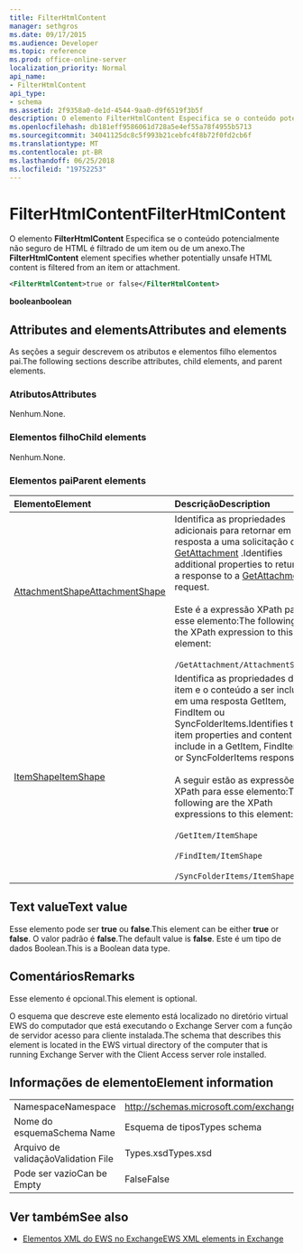 ```yaml
---
title: FilterHtmlContent
manager: sethgros
ms.date: 09/17/2015
ms.audience: Developer
ms.topic: reference
ms.prod: office-online-server
localization_priority: Normal
api_name:
- FilterHtmlContent
api_type:
- schema
ms.assetid: 2f9358a0-de1d-4544-9aa0-d9f6519f3b5f
description: O elemento FilterHtmlContent Especifica se o conteúdo potencialmente não seguro de HTML é filtrado de um item ou de um anexo.
ms.openlocfilehash: db181eff9586061d728a5e4ef55a78f4955b5713
ms.sourcegitcommit: 34041125dc8c5f993b21cebfc4f8b72f0fd2cb6f
ms.translationtype: MT
ms.contentlocale: pt-BR
ms.lasthandoff: 06/25/2018
ms.locfileid: "19752253"
---
```

# <a name="filterhtmlcontent"></a><span data-ttu-id="7b417-103">FilterHtmlContent</span><span class="sxs-lookup"><span data-stu-id="7b417-103">FilterHtmlContent</span></span>

<span data-ttu-id="7b417-104">O elemento **FilterHtmlContent** Especifica se o conteúdo potencialmente não seguro de HTML é filtrado de um item ou de um anexo.</span><span class="sxs-lookup"><span data-stu-id="7b417-104">The **FilterHtmlContent** element specifies whether potentially unsafe HTML content is filtered from an item or attachment.</span></span> 
  
```xml
<FilterHtmlContent>true or false</FilterHtmlContent>
```

 <span data-ttu-id="7b417-105">**boolean**</span><span class="sxs-lookup"><span data-stu-id="7b417-105">**boolean**</span></span>
## <a name="attributes-and-elements"></a><span data-ttu-id="7b417-106">Attributes and elements</span><span class="sxs-lookup"><span data-stu-id="7b417-106">Attributes and elements</span></span>

<span data-ttu-id="7b417-107">As seções a seguir descrevem os atributos e elementos filho elementos pai.</span><span class="sxs-lookup"><span data-stu-id="7b417-107">The following sections describe attributes, child elements, and parent elements.</span></span>
  
### <a name="attributes"></a><span data-ttu-id="7b417-108">Atributos</span><span class="sxs-lookup"><span data-stu-id="7b417-108">Attributes</span></span>

<span data-ttu-id="7b417-109">Nenhum.</span><span class="sxs-lookup"><span data-stu-id="7b417-109">None.</span></span>
  
### <a name="child-elements"></a><span data-ttu-id="7b417-110">Elementos filho</span><span class="sxs-lookup"><span data-stu-id="7b417-110">Child elements</span></span>

<span data-ttu-id="7b417-111">Nenhum.</span><span class="sxs-lookup"><span data-stu-id="7b417-111">None.</span></span>
  
### <a name="parent-elements"></a><span data-ttu-id="7b417-112">Elementos pai</span><span class="sxs-lookup"><span data-stu-id="7b417-112">Parent elements</span></span>

|<span data-ttu-id="7b417-113">**Elemento**</span><span class="sxs-lookup"><span data-stu-id="7b417-113">**Element**</span></span>|<span data-ttu-id="7b417-114">**Descrição**</span><span class="sxs-lookup"><span data-stu-id="7b417-114">**Description**</span></span>|
|:-----|:-----|
|[<span data-ttu-id="7b417-115">AttachmentShape</span><span class="sxs-lookup"><span data-stu-id="7b417-115">AttachmentShape</span></span>](attachmentshape.md) <br/> | <span data-ttu-id="7b417-116">Identifica as propriedades adicionais para retornar em resposta a uma solicitação de [GetAttachment](getattachment.md) .</span><span class="sxs-lookup"><span data-stu-id="7b417-116">Identifies additional properties to return in a response to a [GetAttachment](getattachment.md) request.</span></span>  <br/><br/>  <span data-ttu-id="7b417-117">Este é a expressão XPath para esse elemento:</span><span class="sxs-lookup"><span data-stu-id="7b417-117">The following is the XPath expression to this element:</span></span> <br/> <br/>  `/GetAttachment/AttachmentShape` <br/> |
|[<span data-ttu-id="7b417-118">ItemShape</span><span class="sxs-lookup"><span data-stu-id="7b417-118">ItemShape</span></span>](itemshape.md) <br/> | <span data-ttu-id="7b417-119">Identifica as propriedades do item e o conteúdo a ser incluído em uma resposta GetItem, FindItem ou SyncFolderItems.</span><span class="sxs-lookup"><span data-stu-id="7b417-119">Identifies the item properties and content to include in a GetItem, FindItem, or SyncFolderItems response.</span></span>  <br/> <br/> <span data-ttu-id="7b417-120">A seguir estão as expressões XPath para esse elemento:</span><span class="sxs-lookup"><span data-stu-id="7b417-120">The following are the XPath expressions to this element:</span></span> <br/> <br/>  `/GetItem/ItemShape`<br/> <br/>  `/FindItem/ItemShape`<br/> <br/>  `/SyncFolderItems/ItemShape` <br/> |
   
## <a name="text-value"></a><span data-ttu-id="7b417-121">Text value</span><span class="sxs-lookup"><span data-stu-id="7b417-121">Text value</span></span>

<span data-ttu-id="7b417-122">Esse elemento pode ser **true** ou **false**.</span><span class="sxs-lookup"><span data-stu-id="7b417-122">This element can be either **true** or **false**.</span></span> <span data-ttu-id="7b417-123">O valor padrão é **false**.</span><span class="sxs-lookup"><span data-stu-id="7b417-123">The default value is **false**.</span></span> <span data-ttu-id="7b417-124">Este é um tipo de dados Boolean.</span><span class="sxs-lookup"><span data-stu-id="7b417-124">This is a Boolean data type.</span></span>
  
## <a name="remarks"></a><span data-ttu-id="7b417-125">Comentários</span><span class="sxs-lookup"><span data-stu-id="7b417-125">Remarks</span></span>

<span data-ttu-id="7b417-126">Esse elemento é opcional.</span><span class="sxs-lookup"><span data-stu-id="7b417-126">This element is optional.</span></span>
  
<span data-ttu-id="7b417-127">O esquema que descreve este elemento está localizado no diretório virtual EWS do computador que está executando o Exchange Server com a função de servidor acesso para cliente instalada.</span><span class="sxs-lookup"><span data-stu-id="7b417-127">The schema that describes this element is located in the EWS virtual directory of the computer that is running Exchange Server with the Client Access server role installed.</span></span>
  
## <a name="element-information"></a><span data-ttu-id="7b417-128">Informações de elemento</span><span class="sxs-lookup"><span data-stu-id="7b417-128">Element information</span></span>

|||
|:-----|:-----|
|<span data-ttu-id="7b417-129">Namespace</span><span class="sxs-lookup"><span data-stu-id="7b417-129">Namespace</span></span>  <br/> |http://schemas.microsoft.com/exchange/services/2006/types  <br/> |
|<span data-ttu-id="7b417-130">Nome do esquema</span><span class="sxs-lookup"><span data-stu-id="7b417-130">Schema Name</span></span>  <br/> |<span data-ttu-id="7b417-131">Esquema de tipos</span><span class="sxs-lookup"><span data-stu-id="7b417-131">Types schema</span></span>  <br/> |
|<span data-ttu-id="7b417-132">Arquivo de validação</span><span class="sxs-lookup"><span data-stu-id="7b417-132">Validation File</span></span>  <br/> |<span data-ttu-id="7b417-133">Types.xsd</span><span class="sxs-lookup"><span data-stu-id="7b417-133">Types.xsd</span></span>  <br/> |
|<span data-ttu-id="7b417-134">Pode ser vazio</span><span class="sxs-lookup"><span data-stu-id="7b417-134">Can be Empty</span></span>  <br/> |<span data-ttu-id="7b417-135">False</span><span class="sxs-lookup"><span data-stu-id="7b417-135">False</span></span>  <br/> |
   
## <a name="see-also"></a><span data-ttu-id="7b417-136">Ver também</span><span class="sxs-lookup"><span data-stu-id="7b417-136">See also</span></span>

- [<span data-ttu-id="7b417-137">Elementos XML do EWS no Exchange</span><span class="sxs-lookup"><span data-stu-id="7b417-137">EWS XML elements in Exchange</span></span>](ews-xml-elements-in-exchange.md)

